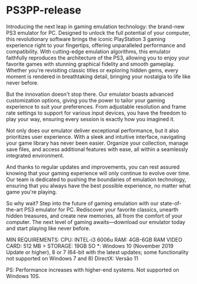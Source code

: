 # PS3PP-release
 Introducing the next leap in gaming emulation technology: the brand-new PS3 emulator for PC. Designed to unlock the full potential of your computer, this revolutionary software brings the iconic PlayStation 3 gaming experience right to your fingertips, offering unparalleled performance and compatibility.
With cutting-edge emulation algorithms, this emulator faithfully reproduces the architecture of the PS3, allowing you to enjoy your favorite games with stunning graphical fidelity and smooth gameplay. Whether you're revisiting classic titles or exploring hidden gems, every moment is rendered in breathtaking detail, bringing your nostalgia to life like never before.

But the innovation doesn't stop there. Our emulator boasts advanced customization options, giving you the power to tailor your gaming experience to suit your preferences. From adjustable resolution and frame rate settings to support for various input devices, you have the freedom to play your way, ensuring every session is exactly how you imagined it.

Not only does our emulator deliver exceptional performance, but it also prioritizes user experience. With a sleek and intuitive interface, navigating your game library has never been easier. Organize your collection, manage save files, and access additional features with ease, all within a seamlessly integrated environment.

And thanks to regular updates and improvements, you can rest assured knowing that your gaming experience will only continue to evolve over time. Our team is dedicated to pushing the boundaries of emulation technology, ensuring that you always have the best possible experience, no matter what game you're playing.

So why wait? Step into the future of gaming emulation with our state-of-the-art PS3 emulator for PC. Rediscover your favorite classics, unearth hidden treasures, and create new memories, all from the comfort of your computer. The next level of gaming awaits—download our emulator today and start playing like never before.



MIN REQUIREMENTS:
CPU: INTEL-i3 6006u
RAM: 4GB-6GB RAM
VIDEO CARD: 512 MB >
STORAGE: 19GB
SO *: Windows 10 (November 2019 Update or higher), 8 or 7 (64-bit with the latest updates; some functionality not supported on Windows 7 and 8)
DirectX: Versão 11

PS: Performance increases with higher-end systems. Not supported on Windows 10S.
